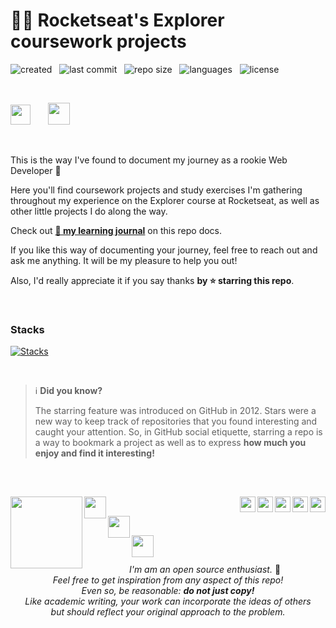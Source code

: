 # 👨‍🚀 Rocketseat's Explorer coursework projects

![created](https://badges.pufler.dev/created/bpires/rocketseat-explorer?color=5F9EA0) &nbsp;  ![last commit](https://img.shields.io/github/last-commit/bpires/rocketseat-explorer?color=5F9EA0 'last commit') &nbsp;  ![repo size](https://img.shields.io/github/repo-size/bpires/rocketseat-explorer?color=5F9EA0 'repo size') &nbsp; ![languages](https://img.shields.io/github/languages/count/bpires/rocketseat-explorer?color=5F9EA0 'languages') &nbsp; ![license](https://img.shields.io/github/license/bpires/rocketseat-explorer?color=5F9EA0) 
<br/>

<br>

<img src="https://www.rocketseat.com.br/_next/image?url=%2Fassets%2Flogos%2Frocketseat.svg&w=256&q=100" height="32">&nbsp;&nbsp;&nbsp;&nbsp;&nbsp;&nbsp; <img src="https://www.rocketseat.com.br/_next/image?url=%2Fassets%2Flogos%2Fexplorer.svg&w=256&q=75" height="35">&nbsp;

<br>

This is the way I've found to document my journey as a rookie Web Developer 🚀

Here you'll find coursework projects and study exercises I'm gathering throughout my experience on the Explorer course at Rocketseat, as well as other little projects I do along the way.   

Check out **[📙 my learning journal](https://bpires.github.io/rocketseat-explorer/docs/#/)** on this repo docs.

If you like this way of documenting your journey, feel free to reach out and ask me anything. It will be my pleasure to help you out! 

Also, I'd really appreciate it if you say thanks **by ⭐ starring this repo**.

<br>

### Stacks

[![Stacks](https://skillicons.dev/icons?i=html,css,md,vscode,github,git,js&theme=light)](https://github.com/tandpfun/skill-icons)

<br>

> ℹ️ **Did you know?**
> 
> The starring feature was introduced on GitHub in 2012. 
> Stars were a new way to keep track of repositories that you found interesting and caught your attention.
> So, in GitHub social etiquette, starring a repo is a way to bookmark a project as well as to express **how much you enjoy and find it interesting!**

<br>

##

<div>
<a href="https://discord.com/users/690807885617430558"><img align="right" width="25px" src="https://raw.githubusercontent.com/danielcranney/readme-generator/main/public/icons/socials/discord.svg" />
<a href="https://www.polywork.com/rafaelbpires"><img align="right" width="25px" src="https://github.com/danielcranney/profileme-dev/blob/main/public/icons/socials/polywork.svg" />
<a href="https://bpires.hashnode.dev/"><img align="right" width="25px" src="https://raw.githubusercontent.com/danielcranney/readme-generator/main/public/icons/socials/hashnode.svg" />    
<a href="https://www.twitter.com/rafaelbpires"><img align="right" width="25px" src="https://raw.githubusercontent.com/danielcranney/readme-generator/main/public/icons/socials/twitter.svg" />
<a href="https://www.linkedin.com/in/rafaelbpires"><img align="right" width="25px" src="https://raw.githubusercontent.com/danielcranney/readme-generator/main/public/icons/socials/linkedin.svg" />
      
</div>

<div display="inline-block">
  
<a href="https://www.linkedin.com/in/rafaelbpires" target="_blank"><img align="left" height="115em" src="https://user-images.githubusercontent.com/86871991/172057152-983b5c18-7082-4d54-9075-356208b9bc65.png"></a>

</div>  
<div display="inline-block">

<img align="left" height="35em" src="https://forthebadge.com/images/badges/powered-by-coffee.svg"> <br/>
>  
<img align="left" height="35em" src="https://forthebadge.com/images/badges/built-with-love.svg"> <br/>
>
<a href="https://www.linkedin.com/in/rafaelbpires" target="_blank"><img align="left" height="35em" src="https://user-images.githubusercontent.com/86871991/172058253-ca542177-e0a4-4db0-8ac8-017f6e12b268.png"></a><br/>

</div>  

##
  
<div align="center"  display="inline-block">

<i> I'm am an open source enthusiast.</i> 🌱
<br/><i>Feel free to get inspiration from any aspect of this repo! 
  <br/>Even so, be reasonable: <strong>do not just copy!</strong>
<br/>Like academic writing, your work can incorporate the ideas of others 
<br>but should reflect your original approach to the problem.</i>

</div>
